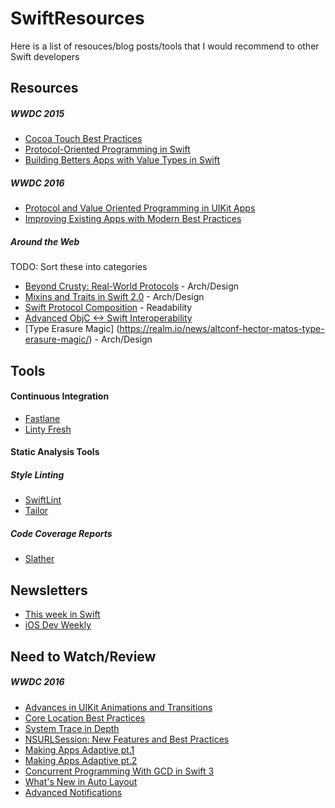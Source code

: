 # SwiftResources

Here is a list of resouces/blog posts/tools that I would recommend to other Swift developers





## Resources

##### WWDC 2015

 * [Cocoa Touch Best Practices](https://developer.apple.com/videos/play/wwdc2015/231/)
 * [Protocol-Oriented Programming in Swift](https://developer.apple.com/videos/play/wwdc2015/408/)
 * [Building Betters Apps with Value Types in Swift](https://developer.apple.com/videos/play/wwdc2015/414/)

##### WWDC 2016

 * [Protocol and Value Oriented Programming in UIKit Apps](https://developer.apple.com/videos/play/wwdc2016/419/)
 * [Improving Existing Apps with Modern Best Practices](https://developer.apple.com/videos/play/wwdc2016/213/)

##### Around the Web

TODO: Sort these into categories

 * [Beyond Crusty: Real-World Protocols](https://www.youtube.com/watch?v=QCxkaTj7QJs) - Arch/Design
 * [Mixins and Traits in Swift 2.0](http://matthijshollemans.com/2015/07/22/mixins-and-traits-in-swift-2/) - Arch/Design
 * [Swift Protocol Composition](https://www.natashatherobot.com/swift-protocol-composition/) - Readability
 * [Advanced ObjC <-> Swift Interoperability](https://realm.io/news/altconf-nikita-lutsenko-objc-swift-interoperability/)
 * [Type Erasure Magic] (https://realm.io/news/altconf-hector-matos-type-erasure-magic/) - Arch/Design


## Tools

#### Continuous Integration

 * [Fastlane](https://fastlane.tools)
 * [Linty Fresh](https://github.com/lyft/linty_fresh)

#### Static Analysis Tools

##### Style Linting
 * [SwiftLint](https://github.com/realm/SwiftLint)
 * [Tailor](https://tailor.sh)

##### Code Coverage Reports
 * [Slather](https://github.com/SlatherOrg/slather)




## Newsletters

 * [This week in Swift](https://swiftnews.curated.co)
 * [iOS Dev Weekly](http://iosdevweekly.com)





## Need to Watch/Review

##### WWDC 2016

 * [Advances in UIKit Animations and Transitions](https://developer.apple.com/videos/play/wwdc2016/216/)
 * [Core Location Best Practices](https://developer.apple.com/videos/play/wwdc2016/716/)
 * [System Trace in Depth](https://developer.apple.com/videos/play/wwdc2016/411/)
 * [NSURLSession: New Features and Best Practices](https://developer.apple.com/videos/play/wwdc2016/711/)
 * [Making Apps Adaptive pt.1](https://developer.apple.com/videos/play/wwdc2016/222/)
 * [Making Apps Adaptive pt.2](https://developer.apple.com/videos/play/wwdc2016/233/)
 * [Concurrent Programming With GCD in Swift 3](https://developer.apple.com/videos/play/wwdc2016/720/)
 * [What's New in Auto Layout](https://developer.apple.com/videos/play/wwdc2016/236/)
 * [Advanced Notifications](https://developer.apple.com/videos/play/wwdc2016/708/)
